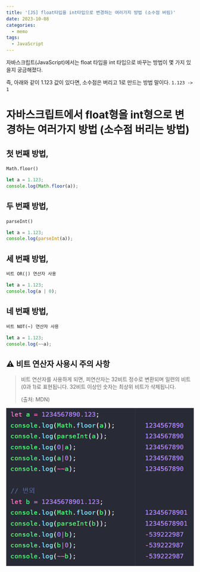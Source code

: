 ```yaml
---
title: '[JS] float타입을 int타입으로 변경하는 여러가지 방법 (소수점 버림)'
date: 2023-10-08
categories:
  - memo
tags:
  - JavaScript
---
```


자바스크립트(JavaScript)에서는 float 타입을 int 타입으로 바꾸는 방법이 몇 가지 있을지 궁금해졌다.

즉, 아래와 같이 1.123 값이 있다면, 소수점은 버리고 1로 만드는 방법 말이다. `1.123 -> 1`

# 자바스크립트에서 float형을 int형으로 변경하는 여러가지 방법 (소수점 버리는 방법)

## 첫 번째 방법,

`Math.floor()`

```js
let a = 1.123;
console.log(Math.floor(a));
```

## 두 번째 방법,

`parseInt()`

```js
let a = 1.123;
console.log(parseInt(a));
```

## 세 번째 방법,

`비트 OR(|) 연산자 사용`

```js
let a = 1.123;
console.log(a | 0);
```

## 네 번째 방법,

`비트 NOT(~) 연산자 사용`

```js
let a = 1.123;
console.log(~~a);
```

## ⚠️ 비트 연산자 사용시 주의 사항

> 비트 연산자를 사용하게 되면, 피연산자는 32비트 정수로 변환되며 일련의 비트(0과 1)로 표현됩니다. 32비트 이상인 숫자는 최상위 비트가 삭제됩니다.
>
> (출처: MDN)

![](images/Pasted%20image%2020231008231822.png)
